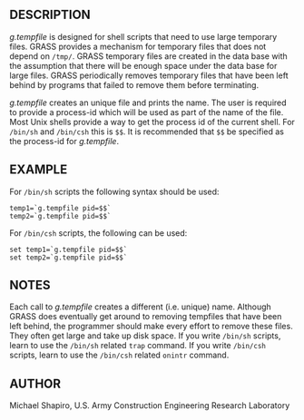 ## DESCRIPTION

*g.tempfile* is designed for shell scripts that need to use large
temporary files. GRASS provides a mechanism for temporary files that
does not depend on `/tmp/`. GRASS temporary files are created in the
data base with the assumption that there will be enough space under the
data base for large files. GRASS periodically removes temporary files
that have been left behind by programs that failed to remove them before
terminating.

*g.tempfile* creates an unique file and prints the name. The user is
required to provide a process-id which will be used as part of the name
of the file. Most Unix shells provide a way to get the process id of the
current shell. For `/bin/sh` and `/bin/csh` this is `$$`. It is
recommended that `$$` be specified as the process-id for *g.tempfile*.

## EXAMPLE

For `/bin/sh` scripts the following syntax should be used:

```shell
temp1=`g.tempfile pid=$$`
temp2=`g.tempfile pid=$$`
```

For `/bin/csh` scripts, the following can be used:

```shell
set temp1=`g.tempfile pid=$$`
set temp2=`g.tempfile pid=$$`
```

## NOTES

Each call to *g.tempfile* creates a different (i.e. unique) name.
Although GRASS does eventually get around to removing tempfiles that
have been left behind, the programmer should make every effort to remove
these files. They often get large and take up disk space. If you write
`/bin/sh` scripts, learn to use the `/bin/sh` related `trap` command. If
you write `/bin/csh` scripts, learn to use the `/bin/csh` related
`onintr` command.

## AUTHOR

Michael Shapiro, U.S. Army Construction Engineering Research Laboratory
